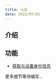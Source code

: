 ```yaml
---
title: 认证
date: 2022/07/01
---
```


## 介绍

<!-- 目前认证的提供者有: -->

<!-- * [Masa.Auth](https://github.com/masastack/MASA.Auth): 实现了RBAC3的权限认证，[如何接入](/framework/contribs/authentication)？ -->

## 功能

* [获取与设置身份信息](../contribs/identity)

更多细节等待编写...